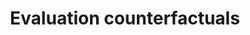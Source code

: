 ---
title: 'Evaluation counterfactuals'
field: 'is.evaluation.counterfacts'
slug: 'is-evaluation-counterfacts'
description: 'yes, no, not applicable'
required: False
vocabulary: 'vocabulary.txt'
module: 'Impact'
cluster: 'Impact'
policy: 'Controlled value. Single select from control list.'
layout: 'home'
---